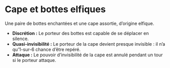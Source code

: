 # Cape et bottes elfiques


Une paire de bottes enchantées et une cape assortie, d’origine elfique.

  - **Discrétion :** Le porteur des bottes est capable de se déplacer en
    silence.
  - **Quasi-invisibilité :** Le porteur de la cape devient presque
    invisible : il n’a qu’1-sur-6 chance d’être repéré.
  - **Attaque :** Le pouvoir d’invisibilité de la cape est annulé
    pendant un tour si le porteur attaque.